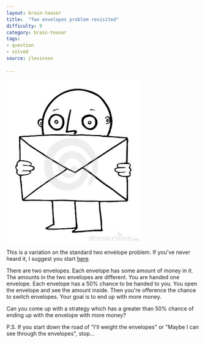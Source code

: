 ```yaml
---
layout: brain-teaser
title:  "Two envelopes problem revisited"
difficulty: 9
category: brain-teaser
tags:
- question
- solved
source: jlevinson

---
```


<img src="image.png" alt="Envelope" width="350px"/>

This is a variation on the standard two envelope problem.  If you've never heard it, I suggest you start <a href="https://en.wikipedia.org/wiki/Two_envelopes_problem">here</a>.

There are two envelopes.  Each envelope has some amount of money in it.  The amounts in the two envelopes are different.  You are handed one envelope.  Each envelope has a 50% chance to be handed to you.  You open the envelope and see the amount inside.  Then you're ofference the chance to switch envelopes.  Your goal is to end up with more money.

Can you come up with a strategy which has a greater than 50% chance of ending up with the envelope with more money?

P.S.  If you start down the road of "I'll weight the envelopes" or "Maybe I can see through the envelopes", stop...
